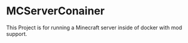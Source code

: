 # MCServerConainer
This Project is for running a Minecraft server inside of docker with mod support.
